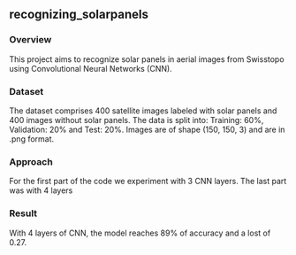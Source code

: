 ## recognizing_solarpanels

### Overview
This project aims to recognize solar panels in aerial images from Swisstopo using Convolutional Neural Networks (CNN).

### Dataset
The dataset comprises 400 satellite images labeled with solar panels and 400 images without solar panels. The data is split into: Training: 60%, Validation: 20% and Test: 20%.
Images are of shape (150, 150, 3) and are in .png format.

### Approach
For the first part of the code we experiment with 3 CNN layers. The last part was with 4 layers

### Result
With 4 layers of CNN, the model reaches 89% of accuracy and a lost of 0.27. 
